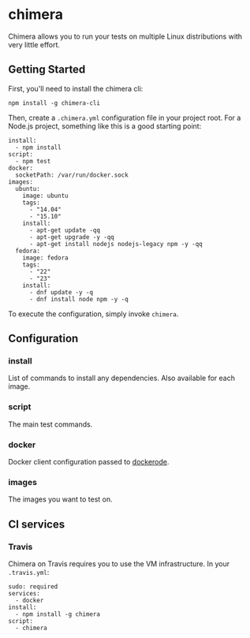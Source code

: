 # chimera

Chimera allows you to run your tests on multiple Linux distributions with very
little effort.

## Getting Started

First, you'll need to install the chimera cli:

```
npm install -g chimera-cli
```

Then, create a `.chimera.yml` configuration file in your project root. For a
Node.js project, something like this is a good starting point:

```
install:
  - npm install
script:
  - npm test
docker:
  socketPath: /var/run/docker.sock
images:
  ubuntu:
    image: ubuntu
    tags:
      - "14.04"
      - "15.10"
    install:
      - apt-get update -qq
      - apt-get upgrade -y -qq
      - apt-get install nodejs nodejs-legacy npm -y -qq
  fedora:
    image: fedora
    tags:
      - "22"
      - "23"
    install:
      - dnf update -y -q
      - dnf install node npm -y -q
```

To execute the configuration, simply invoke `chimera`.

## Configuration

### install
List of commands to install any dependencies. Also available for each image.

### script
The main test commands.

### docker
Docker client configuration passed to [dockerode](https://github.com/apocas/dockerode).

### images
The images you want to test on.

## CI services

### Travis
Chimera on Travis requires you to use the VM infrastructure. In your `.travis.yml`:
```
sudo: required
services:
  - docker
install:
  - npm install -g chimera
script:
  - chimera
```
